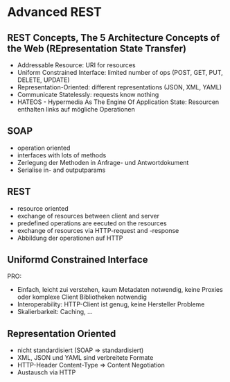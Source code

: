 # Advanced REST

## REST Concepts, The 5 Architecture Concepts of the Web (REpresentation State Transfer)
  - Addressable Resource: URI for resources
  - Uniform Constrained Interface: limited number of ops (POST, GET, PUT, DELETE, UPDATE)
  - Representation-Oriented: different representations (JSON, XML, YAML)
  - Communicate Statelessly: requests know nothing
  - HATEOS - Hypermedia As The Engine Of Application State: Resourcen enthalten links auf mögliche Operationen
  
## SOAP
  - operation oriented
  - interfaces with lots of methods
  - Zerlegung der Methoden in Anfrage- und Antwortdokument
  - Serialise in- and outputparams
  
## REST
  - resource oriented
  - exchange of resources between client and server
  - predefined operations are eecuted on the resources
  - exchange of resources via HTTP-request and -response
  - Abbildung der operationen auf HTTP
  
## Uniformd Constrained Interface
  PRO:  
  - Einfach, leicht zui verstehen, kaum Metadaten notwendig, keine Proxies oder komplexe Client Bibliotheken notwendig
  - Interoperability: HTTP-Client ist genug, keine Hersteller Probleme
  - Skalierbarkeit: Caching, ...
 
## Representation Oriented
  - nicht standardisiert (SOAP => standardisiert)
  - XML, JSON und YAML sind verbreitete Formate
  - HTTP-Header Content-Type => Content Negotiation
  - Austausch via HTTP
  

